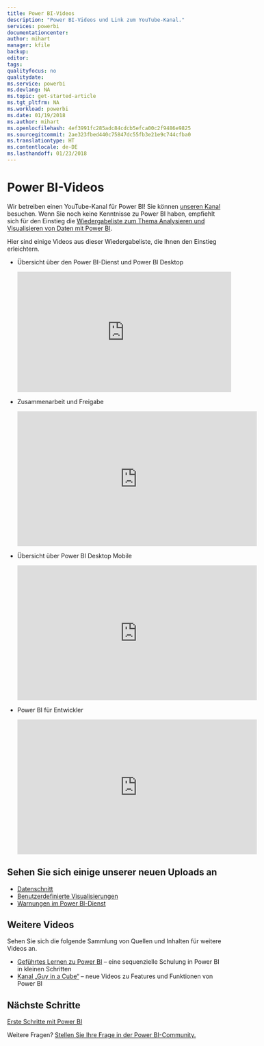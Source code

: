 ```yaml
---
title: Power BI-Videos
description: "Power BI-Videos und Link zum YouTube-Kanal."
services: powerbi
documentationcenter: 
author: mihart
manager: kfile
backup: 
editor: 
tags: 
qualityfocus: no
qualitydate: 
ms.service: powerbi
ms.devlang: NA
ms.topic: get-started-article
ms.tgt_pltfrm: NA
ms.workload: powerbi
ms.date: 01/19/2018
ms.author: mihart
ms.openlocfilehash: 4ef3991fc285adc84cdcb5efca00c2f9486e9825
ms.sourcegitcommit: 2ae323fbed440c75847dc55fb3e21e9c744cfba0
ms.translationtype: HT
ms.contentlocale: de-DE
ms.lasthandoff: 01/23/2018
---
```

# <a name="power-bi-videos"></a>Power BI-Videos
Wir betreiben einen YouTube-Kanal für Power BI! Sie können [unseren Kanal](https://www.youtube.com/user/mspowerbi/videos) besuchen. Wenn Sie noch keine Kenntnisse zu Power BI haben, empfiehlt sich für den Einstieg die [Wiedergabeliste zum Thema Analysieren und Visualisieren von Daten mit Power BI](https://www.youtube.com/playlist?list=PL1N57mwBHtN0JFoKSR0n-tBkUJHeMP2cP).

Hier sind einige Videos aus dieser Wiedergabeliste, die Ihnen den Einstieg erleichtern.

* Übersicht über den Power BI-Dienst und Power BI Desktop
  
  <iframe width="500" height="281" src="https://www.youtube.com/embed/l2wy4XgQIu0" frameborder="0" allowfullscreen></iframe>
* Zusammenarbeit und Freigabe
  
  <iframe width="560" height="315" src="https://www.youtube.com/embed/5DABLeJzQYM" frameborder="0" allow="autoplay; encrypted-media" allowfullscreen></iframe>
* Übersicht über Power BI Desktop Mobile
  
  <iframe width="560" height="315" src="https://www.youtube.com/embed/07uBWhaCo78" frameborder="0" allow="autoplay; encrypted-media" allowfullscreen></iframe>

* Power BI für Entwickler
  <iframe width="560" height="315" src="https://www.youtube.com/embed/47uXJW1GIUY" frameborder="0" allow="autoplay; encrypted-media" allowfullscreen></iframe>  

## <a name="watch-some-of-our-new-uploads"></a>Sehen Sie sich einige unserer neuen Uploads an
* [Datenschnitt](https://youtu.be/V7i82ZZm0vw)
* [Benutzerdefinierte Visualisierungen](https://youtu.be/d-rXAJ3_uAo)
* [Warnungen im Power BI-Dienst](https://youtu.be/JbL2-HJ8clE)

## <a name="more-videos"></a>Weitere Videos
Sehen Sie sich die folgende Sammlung von Quellen und Inhalten für weitere Videos an.

* [Geführtes Lernen zu Power BI](https://powerbi.microsoft.com/guided-learning/) – eine sequenzielle Schulung in Power BI in kleinen Schritten
* [Kanal „Guy in a Cube“](https://www.youtube.com/channel/UCFp1vaKzpfvoGai0vE5VJ0w) – neue Videos zu Features und Funktionen von Power BI

## <a name="next-steps"></a>Nächste Schritte
[Erste Schritte mit Power BI](service-get-started.md)

Weitere Fragen? [Stellen Sie Ihre Frage in der Power BI-Community.](http://community.powerbi.com/)

